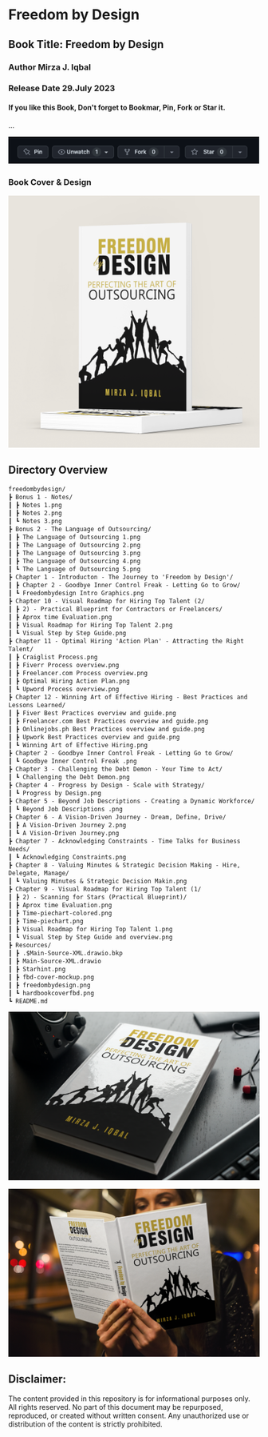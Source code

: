 # Freedom by Design 
## Book Title: Freedom by Design
### Author Mirza J. Iqbal
### Release Date 29.July 2023 
#### If you like this Book, Don't forget to Bookmar, Pin, Fork or Star it.
...

![alt-text](Resources/Starhint.png)
### Book Cover & Design 
![alt-text](Resources/fbd-cover-mockup.png)
## Directory Overview
```
freedombydesign/
┣ Bonus 1 - Notes/
┃ ┣ Notes 1.png
┃ ┣ Notes 2.png
┃ ┗ Notes 3.png
┣ Bonus 2 - The Language of Outsourcing/
┃ ┣ The Language of Outsourcing 1.png
┃ ┣ The Language of Outsourcing 2.png
┃ ┣ The Language of Outsourcing 3.png
┃ ┣ The Language of Outsourcing 4.png
┃ ┗ The Language of Outsourcing 5.png
┣ Chapter 1 - Introducton - The Journey to 'Freedom by Design'/
┃ ┣ Chapter 2 - Goodbye Inner Control Freak - Letting Go to Grow/
┃ ┗ Freedombydesign Intro Graphics.png
┣ Chapter 10 - Visual Roadmap for Hiring Top Talent (2/
┃ ┣ 2) - Practical Blueprint for Contractors or Freelancers/
┃ ┣ Aprox time Evaluation.png
┃ ┣ Visual Roadmap for Hiring Top Talent 2.png
┃ ┗ Visual Step by Step Guide.png
┣ Chapter 11 - Optimal Hiring 'Action Plan' - Attracting the Right Talent/
┃ ┣ Craiglist Process.png
┃ ┣ Fiverr Process overview.png
┃ ┣ Freelancer.com Process overview.png
┃ ┣ Optimal Hiring Action Plan.png
┃ ┗ Upword Process overview.png
┣ Chapter 12 - Winning Art of Effective Hiring - Best Practices and Lessons Learned/
┃ ┣ Fiver Best Practices overview and guide.png
┃ ┣ Freelancer.com Best Practices overview and guide.png
┃ ┣ Onlinejobs.ph Best Practices overview and guide.png
┃ ┣ Upwork Best Practices overview and guide.png
┃ ┗ Winning Art of Effective Hiring.png
┣ Chapter 2 - Goodbye Inner Control Freak - Letting Go to Grow/
┃ ┗ Goodbye Inner Control Freak .png
┣ Chapter 3 - Challenging the Debt Demon - Your Time to Act/
┃ ┗ Challenging the Debt Demon.png
┣ Chapter 4 - Progress by Design - Scale with Strategy/
┃ ┗ Progress by Design.png
┣ Chapter 5 - Beyond Job Descriptions - Creating a Dynamic Workforce/
┃ ┗ Beyond Job Descriptions .png
┣ Chapter 6 - A Vision-Driven Journey - Dream, Define, Drive/
┃ ┣ A Vision-Driven Journey 2.png
┃ ┗ A Vision-Driven Journey.png
┣ Chapter 7 - Acknowledging Constraints - Time Talks for Business Needs/
┃ ┗ Acknowledging Constraints.png
┣ Chapter 8 - Valuing Minutes & Strategic Decision Making - Hire, Delegate, Manage/
┃ ┗ Valuing Minutes & Strategic Decision Makin.png
┣ Chapter 9 - Visual Roadmap for Hiring Top Talent (1/
┃ ┣ 2) - Scanning for Stars (Practical Blueprint)/
┃ ┣ Aprox time Evaluation.png
┃ ┣ Time-piechart-colored.png
┃ ┣ Time-piechart.png
┃ ┣ Visual Roadmap for Hiring Top Talent 1.png
┃ ┗ Visual Step by Step Guide and overview.png
┣ Resources/
┃ ┣ .$Main-Source-XML.drawio.bkp
┃ ┣ Main-Source-XML.drawio
┃ ┣ Starhint.png
┃ ┣ fbd-cover-mockup.png
┃ ┣ freedombydesign.png
┃ ┗ hardbookcoverfbd.png
┗ README.md

```


![alt-text](Resources/freedombydesign.png)

![alt-text](Resources/hardbookcoverfbd.png)


## Disclaimer:

The content provided in this repository is for informational purposes only. All rights reserved. No part of this document may be repurposed, reproduced, or created without written consent. Any unauthorized use or distribution of the content is strictly prohibited.